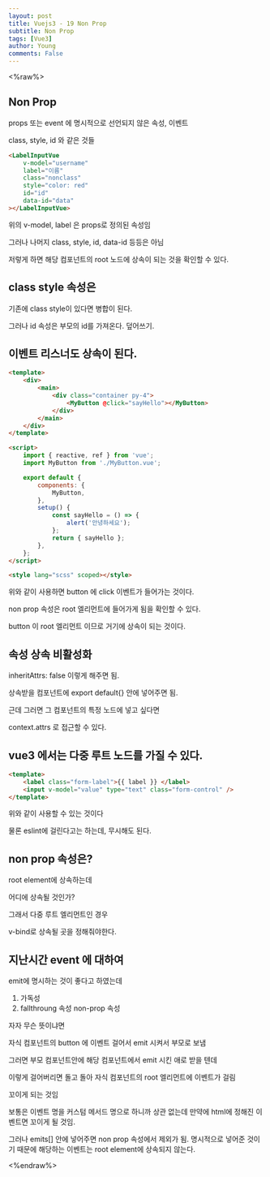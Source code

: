```yaml
---
layout: post
title: Vuejs3 - 19 Non Prop
subtitle: Non Prop
tags: [Vue3]
author: Young
comments: False
---
```


<%raw%>

## Non Prop

props 또는 event 에
명시적으로 선언되지 않은 속성, 이벤트

class, style, id 와 같은 것들

```html
<LabelInputVue
	v-model="username"
	label="이름"
	class="nonclass"
	style="color: red"
	id="id"
	data-id="data"
></LabelInputVue>
```

위의 v-model, label 은 props로 정의된 속성임

그러나 나머지 class, style, id, data-id 등등은 아님

저렇게 하면 해당 컴포넌트의 root 노드에 상속이 되는 것을 확인할 수 있다.

## class style 속성은

기존에 class style이 있다면 병합이 된다.

그러나 id 속성은 부모의 id를 가져온다. 덮어쓰기.

## 이벤트 리스너도 상속이 된다.

```html
<template>
	<div>
		<main>
			<div class="container py-4">
				<MyButton @click="sayHello"></MyButton>
			</div>
		</main>
	</div>
</template>

<script>
	import { reactive, ref } from 'vue';
	import MyButton from './MyButton.vue';

	export default {
		components: {
			MyButton,
		},
		setup() {
			const sayHello = () => {
				alert('안녕하세요');
			};
			return { sayHello };
		},
	};
</script>

<style lang="scss" scoped></style>
```

위와 같이 사용하면 button 에 click 이벤트가 들어가는 것이다.

non prop 속성은 root 엘리먼트에 들어가게 됨을 확인할 수 있다.

button 이 root 엘리먼트 이므로 거기에 상속이 되는 것이다.

## 속성 상속 비활성화

inheritAttrs: false
이렇게 해주면 됨.

상속받을 컴포넌트에 export default{} 안에 넣어주면 됨.

근데 그러면 그 컴포넌트의 특정 노드에 넣고 싶다면

context.attrs 로 접근할 수 있다.

## vue3 에서는 다중 루트 노드를 가질 수 있다.

```html
<template>
	<label class="form-label">{{ label }} </label>
	<input v-model="value" type="text" class="form-control" />
</template>
```

위와 같이 사용할 수 있는 것이다

물론 eslint에 걸린다고는 하는데, 무시해도 된다.

## non prop 속성은?

root element에 상속하는데

어디에 상속될 것인가?

그래서 다중 루트 엘리먼트인 경우

v-bind로 상속될 곳을 정해줘야한다.

## 지난시간 event 에 대하여

emit에 명시하는 것이 좋다고 하였는데

1. 가독성
2. fallthroung 속성 non-prop 속성

자자 무슨 뜻이냐면

자식 컴포넌트의 button 에 이벤트 걸어서 emit 시켜서 부모로 보냄

그러면 부모 컴포넌트안에 해당 컴포넌트에서 emit 시킨 애로 받을 텐데

이렇게 걸어버리면 돌고 돌아 자식 컴포넌트의 root 엘리먼트에 이벤트가 걸림

꼬이게 되는 것임

보통은 이벤트 명을 커스텀 메서드 명으로 하니까 상관 없는데
만약에 html에 정해진 이벤트면 꼬이게 될 것임.

그러나 emits[] 안에 넣어주면 non prop 속성에서 제외가 됨.
명시적으로 넣어준 것이기 때문에 해당하는 이벤트는 root element에 상속되지 않는다.

<%endraw%>
